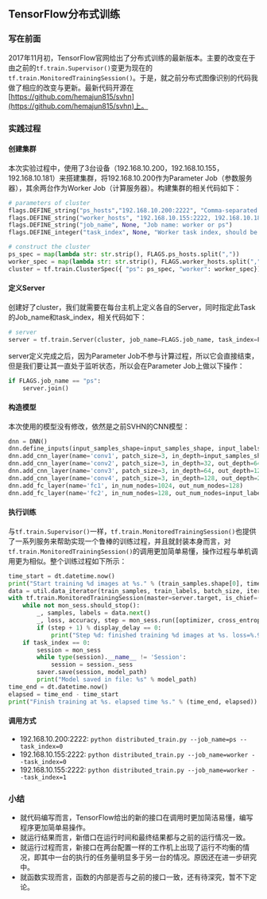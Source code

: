 ## TensorFlow分布式训练

### 写在前面
2017年11月初，TensorFlow官网给出了分布式训练的最新版本。主要的改变在于由之前的`tf.train.Supervisor()`变更为现在的`tf.train.MonitoredTrainingSession()`。于是，就之前分布式图像识别的代码我做了相应的改变与更新。最新代码开源在[https://github.com/hemajun815/svhn](https://github.com/hemajun815/svhn)上。

### 实践过程

#### 创建集群
本次实验过程中，使用了3台设备（192.168.10.200，192.168.10.155，192.168.10.181）来搭建集群，将192.168.10.200作为Parameter Job（参数服务器），其余两台作为Worker Job（计算服务器）。构建集群的相关代码如下：
```python
# parameters of cluster
flags.DEFINE_string("ps_hosts","192.168.10.200:2222", "Comma-separated list of hostname:port pairs")
flags.DEFINE_string("worker_hosts", "192.168.10.155:2222, 192.168.10.181:2222", "Comma-separated list of hostname:port pairs")
flags.DEFINE_string("job_name", None, "Job name: worker or ps")
flags.DEFINE_integer("task_index", None, "Worker task index, should be >= 0.")

# construct the cluster
ps_spec = map(lambda str: str.strip(), FLAGS.ps_hosts.split(","))
worker_spec = map(lambda str: str.strip(), FLAGS.worker_hosts.split(","))
cluster = tf.train.ClusterSpec({ "ps": ps_spec, "worker": worker_spec})
```

#### 定义Server
创建好了cluster，我们就需要在每台主机上定义各自的Server，同时指定此Task的Job_name和task_index，相关代码如下：
```python
# server
server = tf.train.Server(cluster, job_name=FLAGS.job_name, task_index=FLAGS.task_index)
```
server定义完成之后，因为Parameter Job不参与计算过程，所以它会直接结束，但是我们要让其一直处于监听状态，所以会在Parameter Job上做以下操作：
```python
if FLAGS.job_name == "ps":
    server.join()
```

#### 构造模型
本次使用的模型没有修改，依然是之前SVHN的CNN模型：
```python
dnn = DNN()
dnn.define_inputs(input_samples_shape=input_samples_shape, input_labels_shape=input_labels_shape)
dnn.add_cnn_layer(name='conv1', patch_size=3, in_depth=input_samples_shape[3], out_depth=32)
dnn.add_cnn_layer(name='conv2', patch_size=3, in_depth=32, out_depth=64, pooling_scale=4, pooling_stride=4)
dnn.add_cnn_layer(name='conv3', patch_size=3, in_depth=64, out_depth=128)
dnn.add_cnn_layer(name='conv4', patch_size=3, in_depth=128, out_depth=256, pooling_scale=4, pooling_stride=4)
dnn.add_fc_layer(name='fc1', in_num_nodes=1024, out_num_nodes=128)
dnn.add_fc_layer(name='fc2', in_num_nodes=128, out_num_nodes=input_labels_shape[1], activation=None)
```

#### 执行训练
与`tf.train.Supervisor()`一样，`tf.train.MonitoredTrainingSession()`也提供了一系列服务来帮助实现一个鲁棒的训练过程，并且就封装本身而言，对`tf.train.MonitoredTrainingSession()`的调用更加简单易懂，操作过程与单机调用更为相似。整个训练过程如下所示：
```python
time_start = dt.datetime.now()
print("Start training %d images at %s." % (train_samples.shape[0], time_start))
data = util.data_iterator(train_samples, train_labels, batch_size, iteration_steps + 1)
with tf.train.MonitoredTrainingSession(master=server.target, is_chief=(task_index == 0), checkpoint_dir=sum_dir, hooks=[tf.train.StopAtStepHook(last_step=iteration_steps)]) as mon_sess:
    while not mon_sess.should_stop():
        _, samples, labels = data.next()
        _, loss, accuracy, step = mon_sess.run([optimizer, cross_entropy, accuracy_op, global_step], feed_dict={self.input_samples: samples, self.input_labels: labels})
        if (step + 1) % display_delay == 0:
            print("Step %d: finished training %d images at %s. loss=%.9f, acc=%.6f" % ((step + 1), (step + 1) * batch_size, dt.datetime.now(), loss, accuracy))
    if task_index == 0:
        session = mon_sess
        while type(session).__name__ != 'Session':
            session = session._sess
        saver.save(session, model_path)
        print("Model saved in file: %s" % model_path)
time_end = dt.datetime.now()
elapsed = time_end - time_start
print("Finish training at %s. elapsed time %s." % (time_end, elapsed))
```

#### 调用方式
- 192.168.10.200:2222: `python distributed_train.py --job_name=ps --task_index=0`
- 192.168.10.155:2222: `python distributed_train.py --job_name=worker --task_index=0`
- 192.168.10.155:2222: `python distributed_train.py --job_name=worker --task_index=1`

### 小结
- 就代码编写而言，TensorFlow给出的新的接口在调用时更加简洁易懂，编写程序更加简单易操作。
- 就运行结果而言，新借口在运行时间和最终结果都与之前的运行情况一致。
- 就运行过程而言，新接口在两台配置一样的工作机上出现了运行不均衡的情况，即其中一台的执行的任务量明显多于另一台的情况。原因还在进一步研究中。
- 就函数实现而言，函数的内部是否与之前的接口一致，还有待深究，暂不下定论。
